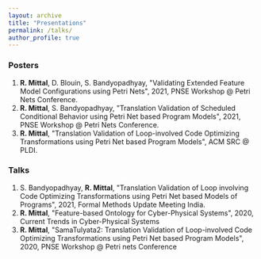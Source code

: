 ```yaml
---
layout: archive
title: "Presentations"
permalink: /talks/
author_profile: true
---
```


### Posters

1. **R. Mittal**, D. Blouin, S. Bandyopadhyay, "Validating Extended Feature Model Configurations using Petri Nets", 2021, PNSE Workshop @ Petri Nets Conference.
2. **R. Mittal**, S. Bandyopadhyay, "Translation Validation of Scheduled Conditional Behavior using Petri Net based Program Models", 2021, PNSE Workshop @ Petri Nets Conference.
3. **R. Mittal**, "Translation Validation of Loop-involved Code Optimizing Transformations using Petri Net based Program Models", ACM SRC @ PLDI.

### Talks
1. S. Bandyopadhyay, **R. Mittal**, "Translation Validation of Loop involving Code Optimizing Transformations using Petri Net based Models of Programs", 2021, Formal Methods Update Meeting India.
2. **R. Mittal**, "Feature-based Ontology for Cyber-Physical Systems", 2020, Current Trends in Cyber-Physical Systems
3. **R. Mittal**, "SamaTulyata2: Translation Validation of Loop-involved Code Optimizing Transformations using Petri Net based Program Models", 2020, PNSE Workshop @ Petri nets Conference


<!---
{% for post in site.talks reversed %}
  {% include archive-single-talk.html %}
{% endfor %}
--->

